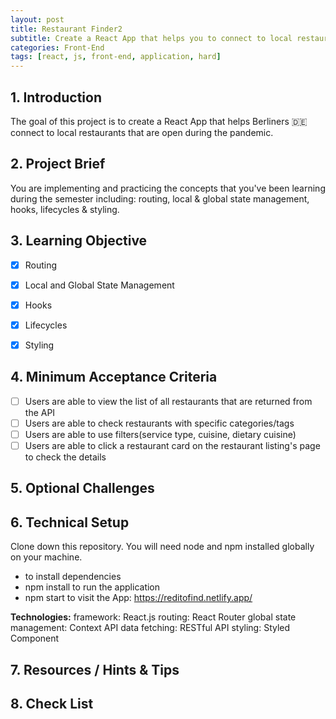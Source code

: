 ```yaml
---
layout: post
title: Restaurant Finder2
subtitle: Create a React App that helps you to connect to local restaurants
categories: Front-End
tags: [react, js, front-end, application, hard]
---
```


## 1. Introduction

The goal of this project is to create a React App that helps Berliners 🇩🇪 connect to local restaurants that are open during the pandemic. 

## 2. Project Brief 

You are implementing and practicing the concepts that you've been learning during the semester including: routing, local & global state management, hooks, lifecycles & styling.

## 3. Learning Objective

- [x] Routing
- [x] Local and Global State Management
- [x] Hooks
- [x] Lifecycles
- [x] Styling


## 4. Minimum Acceptance Criteria

- [ ] Users are able to view the list of all restaurants that are returned from the API 
- [ ] Users are able to check restaurants with specific categories/tags
- [ ] Users are able to use filters(service type, cuisine, dietary cuisine)
- [ ] Users are able to click a restaurant card on the restaurant listing's page to check the details

## 5. Optional Challenges


## 6. Technical Setup

Clone down this repository. You will need node and npm installed globally on your machine.
- to install dependencies
- npm install to run the application
- npm start to visit the App:
https://reditofind.netlify.app/

**Technologies:**
framework: React.js
routing: React Router
global state management: Context API
data fetching: RESTful API
styling: Styled Component

## 7. Resources / Hints & Tips


## 8. Check List
